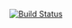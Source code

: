[![Build Status](https://travis-ci.com/Lowe54/django-ecommerce-miniproject.svg?token=92qxkxgNMyPytsbvBAJk&branch=master)](https://travis-ci.com/Lowe54/django-ecommerce-miniproject)
